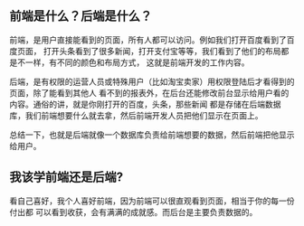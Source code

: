 ## 前端是什么？后端是什么？

前端，是用户直接能看到的页面，所有人都可以访问。例如我们打开百度看到了百度页面，
打开头条看到了很多新闻，打开支付宝等等，我们看到了他们的布局都是不一样，有不同的颜色和布局方式，
这就是前端开发的工作内容。

后端，是有权限的运营人员或特殊用户（比如淘宝卖家）用权限登陆后才看得到的页面，除了能看到其他人
看不到的报表外，在后台还能修改前台显示给用户看的内容。通俗的讲，就是你刚打开的百度，头条，那些新闻
都是存储在后端数据库，我们前端想要什么就去拿，然后前端开发人员把他们显示在页面上。

总结一下，也就是后端就像一个数据库负责给前端想要的数据，然后前端把他显示给用户。

## 我该学前端还是后端?

看自己喜好，我个人喜好前端，因为前端可以很直观看到页面，相当于你的每一份付出都
可以看到收获，会有满满的成就感。而后台是主要负责数据的。
